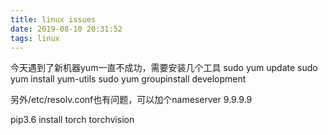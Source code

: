 ```yaml
---
title: linux issues
date: 2019-08-10 20:31:52
tags: linux
---
```


今天遇到了新机器yum一直不成功，需要安装几个工具
sudo yum update
sudo yum install yum-utils
sudo yum groupinstall development

另外/etc/resolv.conf也有问题，可以加个nameserver 9.9.9.9

pip3.6 install torch torchvision